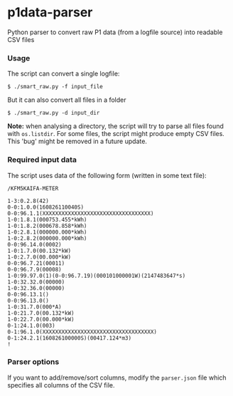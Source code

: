 # p1data-parser

Python parser to convert raw P1 data (from a logfile source) into readable CSV files

### Usage
The script can convert a single logfile:
```
$ ./smart_raw.py -f input_file
```
But it can also convert all files in a folder
```
$ ./smart_raw.py -d input_dir
```
**Note:** when analysing a directory, the script will try to parse all files found with `os.listdir`. For some files, the script might produce empty CSV files. This 'bug' might be removed in a future update. 

### Required input data
The script uses data of the following form (written in some text file):
```
/KFM5KAIFA-METER

1-3:0.2.8(42)
0-0:1.0.0(160826110040S)
0-0:96.1.1(XXXXXXXXXXXXXXXXXXXXXXXXXXXXXXXXXX)
1-0:1.8.1(000753.455*kWh)
1-0:1.8.2(000678.858*kWh)
1-0:2.8.1(000000.000*kWh)
1-0:2.8.2(000000.000*kWh)
0-0:96.14.0(0002)
1-0:1.7.0(00.132*kW)
1-0:2.7.0(00.000*kW)
0-0:96.7.21(00011)
0-0:96.7.9(00008)
1-0:99.97.0(1)(0-0:96.7.19)(000101000001W)(2147483647*s)
1-0:32.32.0(00000)
1-0:32.36.0(00000)
0-0:96.13.1()
0-0:96.13.0()
1-0:31.7.0(000*A)
1-0:21.7.0(00.132*kW)
1-0:22.7.0(00.000*kW)
0-1:24.1.0(003)
0-1:96.1.0(XXXXXXXXXXXXXXXXXXXXXXXXXXXXXXXXXXX)
0-1:24.2.1(160826100000S)(00417.124*m3)
!
```

### Parser options
If you want to add/remove/sort columns, modify the `parser.json` file which specifies all columns of the CSV file. 
